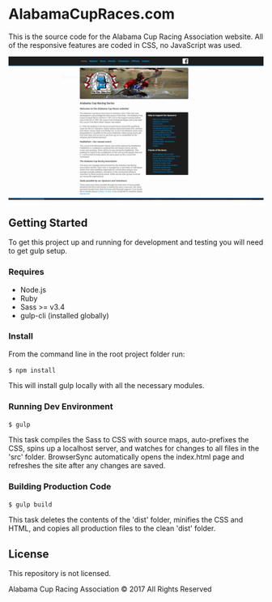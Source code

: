 # AlabamaCupRaces.com
This is the source code for the Alabama Cup Racing Association website. All of
the responsive features are coded in CSS, no JavaScript was used.

![screenshot](/screenshot.png)

## Getting Started
To get this project up and running for development and testing you will need to
get gulp setup.

### Requires
- Node.js
- Ruby
- Sass >= v3.4
- gulp-cli (installed globally)

### Install
From the command line in the root project folder run:

```$ npm install```

This will install gulp locally with all the necessary modules.

### Running Dev Environment

```$ gulp```

This task compiles the Sass to CSS with source maps, auto-prefixes the CSS,
spins up a localhost server, and watches for changes to all files in the 'src'
folder. BrowserSync automatically opens the index.html page and refreshes the
site after any changes are saved.

### Building Production Code

```$ gulp build```

This task deletes the contents of the 'dist' folder, minifies the CSS and HTML,
and copies all production files to the clean 'dist' folder.

## License
This repository is not licensed.

Alabama Cup Racing Association © 2017 All Rights Reserved
